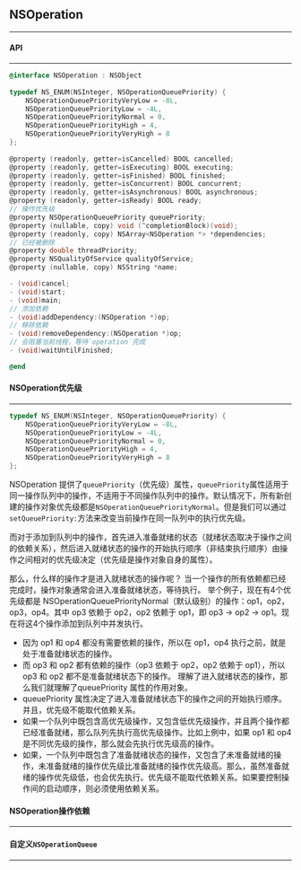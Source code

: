## NSOperation

---------------



#### API

-------

```objective-c
@interface NSOperation : NSObject
  
typedef NS_ENUM(NSInteger, NSOperationQueuePriority) {
	NSOperationQueuePriorityVeryLow = -8L,
	NSOperationQueuePriorityLow = -4L,
	NSOperationQueuePriorityNormal = 0,
	NSOperationQueuePriorityHigh = 4,
	NSOperationQueuePriorityVeryHigh = 8
};
  
@property (readonly, getter=isCancelled) BOOL cancelled;
@property (readonly, getter=isExecuting) BOOL executing;
@property (readonly, getter=isFinished) BOOL finished;
@property (readonly, getter=isConcurrent) BOOL concurrent;
@property (readonly, getter=isAsynchronous) BOOL asynchronous;
@property (readonly, getter=isReady) BOOL ready;
// 操作优先级
@property NSOperationQueuePriority queuePriority;
@property (nullable, copy) void (^completionBlock)(void);
@property (readonly, copy) NSArray<NSOperation *> *dependencies;
// 已经被删除
@property double threadPriority;
@property NSQualityOfService qualityOfService;
@property (nullable, copy) NSString *name;

- (void)cancel;
- (void)start;
- (void)main;
// 添加依赖
- (void)addDependency:(NSOperation *)op;
// 移除依赖
- (void)removeDependency:(NSOperation *)op;
// 会阻塞当前线程，等待`operation`完成
- (void)waitUntilFinished;

@end
```





#### NSOperation优先级

---------------

```objective-c
typedef NS_ENUM(NSInteger, NSOperationQueuePriority) {
	NSOperationQueuePriorityVeryLow = -8L,
	NSOperationQueuePriorityLow = -4L,
	NSOperationQueuePriorityNormal = 0,
	NSOperationQueuePriorityHigh = 4,
	NSOperationQueuePriorityVeryHigh = 8
};
```



NSOperation 提供了`queuePriority`（优先级）属性，`queuePriority`属性适用于同一操作队列中的操作，不适用于不同操作队列中的操作。默认情况下，所有新创建的操作对象优先级都是`NSOperationQueuePriorityNormal`。但是我们可以通过`setQueuePriority:`方法来改变当前操作在同一队列中的执行优先级。

而对于添加到队列中的操作，首先进入准备就绪的状态（就绪状态取决于操作之间的依赖关系），然后进入就绪状态的操作的开始执行顺序（非结束执行顺序）由操作之间相对的优先级决定（优先级是操作对象自身的属性）。

那么，什么样的操作才是进入就绪状态的操作呢？
当一个操作的所有依赖都已经完成时，操作对象通常会进入准备就绪状态，等待执行。
举个例子，现在有4个优先级都是 NSOperationQueuePriorityNormal（默认级别）的操作：op1，op2，op3，op4。其中 op3 依赖于 op2，op2 依赖于 op1，即 op3 -> op2 -> op1。现在将这4个操作添加到队列中并发执行。

- 因为 op1 和 op4 都没有需要依赖的操作，所以在 op1，op4 执行之前，就是处于准备就绪状态的操作。
- 而 op3 和 op2 都有依赖的操作（op3 依赖于 op2，op2 依赖于 op1），所以 op3 和 op2 都不是准备就绪状态下的操作。
  理解了进入就绪状态的操作，那么我们就理解了queuePriority 属性的作用对象。
- queuePriority 属性决定了进入准备就绪状态下的操作之间的开始执行顺序。并且，优先级不能取代依赖关系。
- 如果一个队列中既包含高优先级操作，又包含低优先级操作，并且两个操作都已经准备就绪，那么队列先执行高优先级操作。比如上例中，如果 op1 和 op4 是不同优先级的操作，那么就会先执行优先级高的操作。
- 如果，一个队列中既包含了准备就绪状态的操作，又包含了未准备就绪的操作，未准备就绪的操作优先级比准备就绪的操作优先级高。那么，虽然准备就绪的操作优先级低，也会优先执行。优先级不能取代依赖关系。如果要控制操作间的启动顺序，则必须使用依赖关系。



#### NSOperation操作依赖

----------







#### 自定义`NSOperationQueue`

-------

